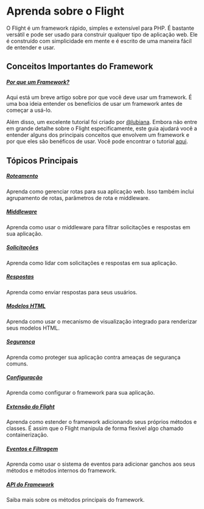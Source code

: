 # Aprenda sobre o Flight

O Flight é um framework rápido, simples e extensível para PHP. É bastante versátil e pode ser usado para construir qualquer tipo de aplicação web. Ele é construído com simplicidade em mente e é escrito de uma maneira fácil de entender e usar.

## Conceitos Importantes do Framework

##### [Por que um Framework?](/learn/why-frameworks)

Aqui está um breve artigo sobre por que você deve usar um framework. É uma boa ideia entender os benefícios de usar um framework antes de começar a usá-lo.

Além disso, um excelente tutorial foi criado por [@lubiana](https://git.php.fail/lubiana). Embora não entre em grande detalhe sobre o Flight especificamente, este guia ajudará você a entender alguns dos principais conceitos que envolvem um framework e por que eles são benéficos de usar. Você pode encontrar o tutorial [aqui](https://git.php.fail/lubiana/no-framework-tutorial/src/branch/master/README.md).

## Tópicos Principais

##### [Roteamento](/learn/routing)

Aprenda como gerenciar rotas para sua aplicação web. Isso também inclui agrupamento de rotas, parâmetros de rota e middleware.

##### [Middleware](/learn/middleware)

Aprenda como usar o middleware para filtrar solicitações e respostas em sua aplicação.

##### [Solicitações](/learn/requests)

Aprenda como lidar com solicitações e respostas em sua aplicação.

##### [Respostas](/learn/responses)

Aprenda como enviar respostas para seus usuários.

##### [Modelos HTML](/learn/templates)

Aprenda como usar o mecanismo de visualização integrado para renderizar seus modelos HTML.

##### [Segurança](/learn/security)

Aprenda como proteger sua aplicação contra ameaças de segurança comuns.

##### [Configuração](/learn/configuration)

Aprenda como configurar o framework para sua aplicação.

##### [Extensão do Flight](/learn/extending)

Aprenda como estender o framework adicionando seus próprios métodos e classes. É assim que o Flight manipula de forma flexível algo chamado containerização.

##### [Eventos e Filtragem](/learn/filtering)

Aprenda como usar o sistema de eventos para adicionar ganchos aos seus métodos e métodos internos do framework.

##### [API do Framework](/learn/api)

Saiba mais sobre os métodos principais do framework.